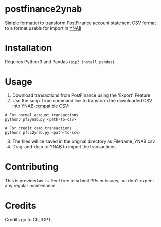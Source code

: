 # postfinance2ynab

Simple formatter to transform PostFinance account statement CSV format to a format usable for import in [YNAB](youneedabudget.com)

# Installation

Requires Python 3 and Pandas (`pip3 install pandas`).

# Usage

1. Download transactions from PostFinance using the 'Export' Feature
2. Use the script from command line to transform the downloaded CSV into YNAB-compatible CSV:

```
# For normal account transactions
python3 pf2ynab.py <path-to-csv>

# For credit card transactions
python3 pfcc2ynab.py <path-to-scv>
```

3. The files will be saved in the original directory as FileName_YNAB.csv
4. Drag-and-drop to YNAB to import the transactions

# Contributing

This is provided as-is. Feel free to submit PRs or issues, but don't expect any regular maintenance.

# Credits

Credits go to ChatGPT.
